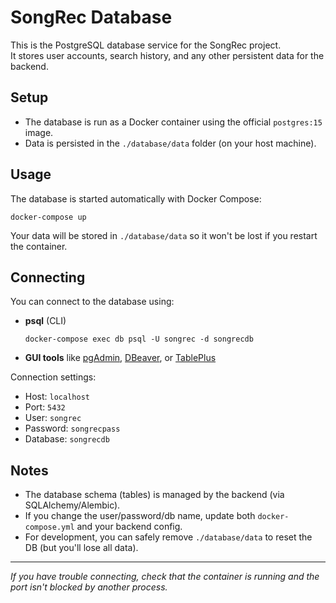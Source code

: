 # SongRec Database

This is the PostgreSQL database service for the SongRec project.  
It stores user accounts, search history, and any other persistent data for the backend.

## Setup

- The database is run as a Docker container using the official `postgres:15` image.
- Data is persisted in the `./database/data` folder (on your host machine).

## Usage

The database is started automatically with Docker Compose:

`docker-compose up`

Your data will be stored in `./database/data` so it won't be lost if you restart the container.

## Connecting

You can connect to the database using:

- **psql** (CLI)

  `docker-compose exec db psql -U songrec -d songrecdb`

- **GUI tools** like [pgAdmin](https://www.pgadmin.org/), [DBeaver](https://dbeaver.io/), or [TablePlus](https://tableplus.com/)

Connection settings:

- Host: `localhost`
- Port: `5432`
- User: `songrec`
- Password: `songrecpass`
- Database: `songrecdb`

## Notes

- The database schema (tables) is managed by the backend (via SQLAlchemy/Alembic).
- If you change the user/password/db name, update both `docker-compose.yml` and your backend config.
- For development, you can safely remove `./database/data` to reset the DB (but you'll lose all data).

---

_If you have trouble connecting, check that the container is running and the port isn't blocked by another process._
